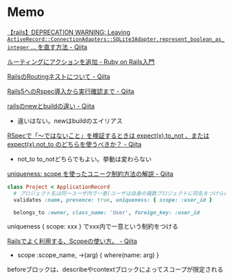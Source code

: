 # Memo

[【rails】DEPRECATION WARNING: Leaving `ActiveRecord::ConnectionAdapters::SQLite3Adapter.represent_boolean_as_integer` ... を直す方法 - Qiita](https://qiita.com/hiruhiru/items/b17d11ad57610583171e)


[ルーティングにアクションを追加 - Ruby on Rails入門](https://www.javadrive.jp/rails/routing/index6.html)

[RailsのRoutingネストについて - Qiita](https://qiita.com/keisukegdk/items/beb5a62c17278c25c00d)

[Rails5へのRspec導入から実行確認まで - Qiita](https://qiita.com/ryouzi/items/de7336e6175530723b30)

[railsのnewとbuildの違い - Qiita](https://qiita.com/sukechansan/items/6bae532b4f678fdcf87d)
* 違いはない。newはbuildのエイリアス

[RSpecで「～ではないこと」を検証するときは expect(x).to_not 、または expect(x).not_to のどちらを使うべきか？ - Qiita](https://qiita.com/jnchito/items/1e6f8374e22dbd430e17)
* not_to to_notどちらでもよい。挙動は変わらない

[uniqueness: scope を使ったユニーク制約方法の解説 - Qiita](https://qiita.com/j-sunaga/items/d7f0e944baad6e56206c)

```ruby
class Project < ApplicationRecord
  # プロジェクト名は同一ユーザ内で一意(ユーザは自身の複数プロジェクトに同名をつけられない) 
  validates :name, presence: true, uniqueness: { scope: :user_id }

  belongs_to :owner, class_name: 'User', foreign_key: :user_id
```
uniqueness { scope: xxx } でxxx内で一意という制約をつける


[Railsでよく利用する、Scopeの使い方。 - Qiita](https://qiita.com/ngron/items/14a39ce62c9d30bf3ac3)
* scope :scope_name, ->(arg) { where(name: arg) }

beforeブロックは、describeやcontextブロックによってスコープが限定される
